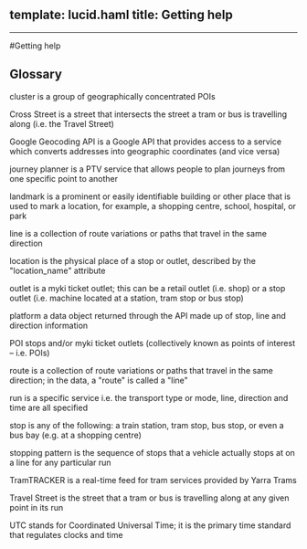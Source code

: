 template: lucid.haml
title: Getting help
---
---
#Getting help
## Glossary
cluster  is a group of geographically concentrated POIs


Cross Street  is a street that intersects the street a tram or bus is travelling along (i.e. the Travel Street)


Google Geocoding API  is a Google API that provides access to a service which converts addresses into geographic coordinates (and vice versa)


journey planner  is a PTV service that allows people to plan journeys from one specific point to another


landmark  is a prominent or easily identifiable building or other place that is used to mark a location, for example, a shopping centre, school, hospital, or park


line  is a collection of route variations or paths that travel in the same direction


location  is the physical place of a stop or outlet, described by the "location_name" attribute


outlet  is a myki ticket outlet; this can be a retail outlet (i.e. shop) or a stop outlet (i.e. machine located at a station, tram stop or bus stop)


platform  a data object returned through the API made up of stop, line and direction information


POI  stops and/or myki ticket outlets (collectively known as points of interest &ndash; i.e. POIs)


route  is a collection of route variations or paths that travel in the same direction; in the data, a "route" is called a "line"


run  is a specific service i.e. the transport type or mode, line, direction and time are all specified


stop  is any of the following: a train station, tram stop, bus stop, or even a bus bay (e.g. at a shopping centre)


stopping pattern  is the sequence of stops that a vehicle actually stops at on a line for any particular run


TramTRACKER  is a real-time feed for tram services provided by Yarra Trams


Travel Street  is the street that a tram or bus is travelling along at any given point in its run


UTC  stands for Coordinated Universal Time; it is the primary time standard that regulates clocks and time

